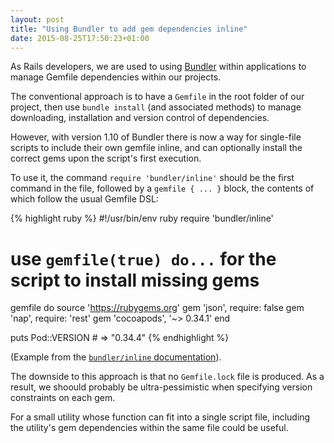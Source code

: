 ```yaml
---
layout: post
title: "Using Bundler to add gem dependencies inline"
date: 2015-08-25T17:50:23+01:00
---
```


As Rails developers, we are used to using [Bundler][] within applications to manage Gemfile dependencies within our projects.

The conventional approach is to have a `Gemfile` in the root folder of our project, then use `bundle install` (and associated methods) to manage downloading, installation and version control of dependencies.

However, with version 1.10 of Bundler there is now a way for single-file scripts to include their own gemfile inline, and can optionally install the correct gems upon the script's first execution.

To use it, the command `require 'bundler/inline'` should be the first command in the file, followed by a `gemfile { ... }` block, the contents of which follow the usual Gemfile DSL:

{% highlight ruby %}
#!/usr/bin/env ruby
require 'bundler/inline'

# use `gemfile(true) do...` for the script to install missing gems
gemfile do
  source 'https://rubygems.org'
  gem 'json', require: false
  gem 'nap', require: 'rest'
  gem 'cocoapods', '~> 0.34.1'
end

puts Pod::VERSION # => "0.34.4"
{% endhighlight %}

(Example from the [`bundler/inline` documentation][docs]).

The downside to this approach is that no `Gemfile.lock` file is produced. As a result, we shoould probably be ultra-pessimistic when specifying version constraints on each gem.

For a small utility whose function can fit into a single script file, including the utility's gem dependencies within the same file could be useful.

[Bundler]: http://bundler.io
[docs]: https://github.com/bundler/bundler/blob/master/lib/bundler/inline.rb
